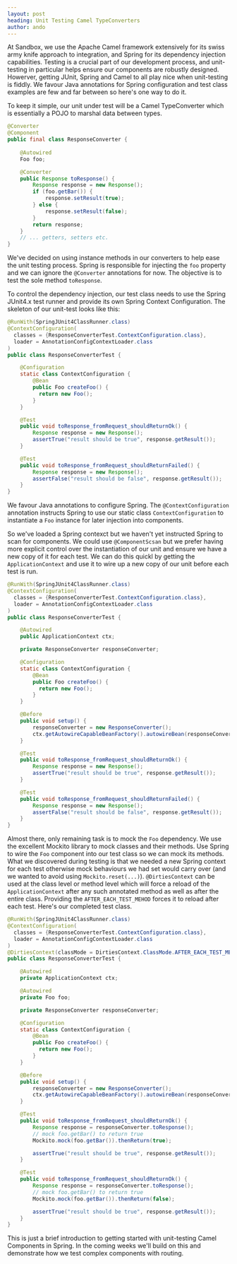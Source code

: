 ```yaml
---
layout: post
heading: Unit Testing Camel TypeConverters
author: ando
---
```

At Sandbox, we use the Apache Camel framework extensively for its swiss army knife approach to integration, and Spring for its dependency injection capabilities. Testing is a crucial part of our development process, and unit-testing in particular helps ensure our components are robustly designed. Howerver, getting JUnit, Spring and Camel to all play nice when unit-testing is fiddly. We favour Java annotations for Spring configuration and test class examples are few and far between so here\'s one way to do it.

To keep it simple, our unit under test will be a Camel TypeConverter which is essentially a POJO to marshal data between types.

~~~java
@Converter
@Component
public final class ResponseConverter {
    
    @Autowired
    Foo foo;

    @Converter
    public Response toResponse() {
        Response response = new Response();
        if (foo.getBar()) {
            response.setResult(true);
        } else {
            response.setResult(false);
        }
        return response;
    }
    // ... getters, setters etc.
}
~~~


We\'ve decided on using instance methods in our converters to help ease the unit testing process. Spring is responsible for injecting the `foo` property and we can ignore the `@Converter` annotations for now. The objective is to test the sole method `toResponse`.

To control the dependency injection, our test class needs to use the Spring JUnit4.x test runner and provide its own Spring Context Configuration. The skeleton of our unit-test looks like this:

~~~ java
@RunWith(SpringJUnit4ClassRunner.class)
@ContextConfiguration(
  classes = {ResponseConverterTest.ContextConfiguration.class},
  loader = AnnotationConfigContextLoader.class
)
public class ResponseConverterTest {

    @Configuration
    static class ContextConfiguration {
        @Bean
        public Foo createFoo() {
          return new Foo();
        }
    }

    @Test
    public void toResponse_fromRequest_shouldReturnOk() {
        Response response = new Response();
        assertTrue("result should be true", response.getResult());
    }

    @Test
    public void toResponse_fromRequest_shouldReturnFailed() {
        Response response = new Response();
        assertFalse("result should be false", response.getResult());
    }
}
~~~

We favour Java annotations to configure Spring. The `@ContextConfiguration` annotation instructs Spring to use our static class `ContextConfiguration` to instantiate a `Foo` instance for later injection into components.

So we've loaded a Spring contexct but we haven't yet instructed Spring to scan for components. We could use `@ComponentScsan` but we prefer having more explicit control over the instantiation of our unit and ensure we have a new copy of it for each test. We can do this quickl by getting the `ApplicationContext` and use it to wire up a new copy of our unit before each test is run.

~~~ java
@RunWith(SpringJUnit4ClassRunner.class)
@ContextConfiguration(
  classes = {ResponseConverterTest.ContextConfiguration.class},
  loader = AnnotationConfigContextLoader.class
)
public class ResponseConverterTest {

    @Autowired
    public ApplicationContext ctx;

    private ResponseConverter responseConverter;

    @Configuration
    static class ContextConfiguration {
        @Bean
        public Foo createFoo() {
          return new Foo();
        }
    }

    @Before
    public void setup() {
        responseConverter = new ResponseConverter();
        ctx.getAutowireCapableBeanFactory().autowireBean(responseConverter);
    }

    @Test
    public void toResponse_fromRequest_shouldReturnOk() {
        Response response = new Response();
        assertTrue("result should be true", response.getResult());
    }

    @Test
    public void toResponse_fromRequest_shouldReturnFailed() {
        Response response = new Response();
        assertFalse("result should be false", response.getResult());
    }
}
~~~

Almost there, only remaining task is to mock the `Foo` dependency. We use the excellent Mockito library to mock classes and their methods. Use Spring to wire the `Foo` component into our test class so we can mock its methods. What we discovered during testing is that we needed a new Spring context for each test otherwise mock behaviours we had set would carry over (and we wanted to avoid using `Mockito.reset(...)`). `@DirtiesContext` can be used at the class level or method level which will force a reload of the `ApplicationContext` after any such annotated method as well as after the entire class. Providing the `AFTER_EACH_TEST_MEHOD` forces it to reload after each test. Here's our completed test class.

~~~ java
@RunWith(SpringJUnit4ClassRunner.class)
@ContextConfiguration(
  classes = {ResponseConverterTest.ContextConfiguration.class},
  loader = AnnotationConfigContextLoader.class
)
@DirtiesContext(classMode = DirtiesContext.ClassMode.AFTER_EACH_TEST_METHOD)
public class ResponseConverterTest {

    @Autowired
    private ApplicationContext ctx;

    @Autowired
    private Foo foo;

    private ResponseConverter responseConverter;

    @Configuration
    static class ContextConfiguration {
        @Bean
        public Foo createFoo() {
          return new Foo();
        }
    }

    @Before
    public void setup() {
        responseConverter = new ResponseConverter();
        ctx.getAutowireCapableBeanFactory().autowireBean(responseConverter);
    }

    @Test
    public void toResponse_fromRequest_shouldReturnOk() {
        Response response = responseConverter.toResponse();
        // mock foo.getBar() to return true
        Mockito.mock(foo.getBar()).thenReturn(true);

        assertTrue("result should be true", response.getResult());
    }

    @Test
    public void toResponse_fromRequest_shouldReturnOk() {
        Response response = responseConverter.toResponse();
        // mock foo.getBar() to return true
        Mockito.mock(foo.getBar()).thenReturn(false);

        assertTrue("result should be true", response.getResult());
    }
}
~~~

This is just a brief introduction to getting started with unit-testing Camel Components in Spring. In the coming weeks we'll build on this and demonstrate how we test complex components with routing.